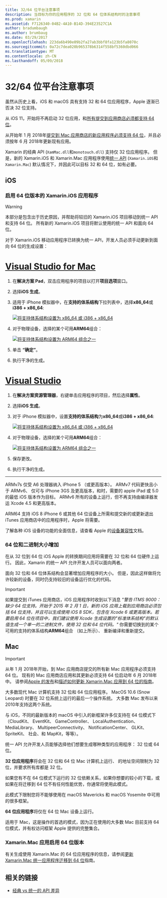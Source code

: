 ```yaml
---
title: 32/64 位平台注意事项
description: 当目标为你的应用程序的 32 位和 64 位体系结构时的注意事项
ms.prod: xamarin
ms.assetid: F7126340-04B2-4A10-B14D-394E23527C1A
author: bradumbaugh
ms.author: brumbaug
ms.date: 03/29/2017
ms.openlocfilehash: 223da6b490e09b2fa27ab3bbf8fa123b5fa8070c
ms.sourcegitcommit: 0a72c7dea020b965378b6314f558bf5360dbd066
ms.translationtype: MT
ms.contentlocale: zh-CN
ms.lasthandoff: 05/09/2018
---
```

# <a name="3264-bit-platform-considerations"></a>32/64 位平台注意事项

虽然从历史上看，iOS 和 macOS 具有支持 32 和 64 位应用程序，Apple 逐渐已否决 32 位支持。

从 iOS 11，开始将不再启动 32 位应用，和[所有提交到应用商店必须都支持 64 位](https://developer.apple.com/news/?id=06282017b)。

从开始年 1 月 2018年[提交到 Mac 应用商店的新应用程序必须支持 64 位](https://developer.apple.com/news/?id=06282017a)，并且必须按年 6 月 2018年更新现有应用。

Xamarin 的经典 API (`XamMac.dll`和`monotouch.dll`) 支持仅 32 位应用程序。 但是，新的 Xamarin.iOS 和 Xamarin.Mac 应用程序使用[统一 API](~/cross-platform/macios/unified/index.md) (`Xamarin.iOS`和`Xamarin.Mac`) 默认情况下，并因此可以目标 32 和 64 位，如有必要。

## <a name="ios"></a>iOS

<a name="enable-64" />

### <a name="enabling-64-bit-builds-of-xamarinios-apps"></a>启用 64 位版本的 Xamarin.iOS 应用程序

> [!WARNING]
> 本部分是包含出于历史原因，并帮助将较旧的 Xamarin.iOS 项目移动到统一 API 和支持 64 位。 所有新的 Xamarin.iOS 项目将默认使用的统一 API 和面向 64 位。

对于 Xamarin.iOS 移动应用程序已转换为统一 API，开发人员必须手动更新到面向 64 位的生成设置：

# <a name="visual-studio-for-mactabvsmac"></a>[Visual Studio for Mac](#tab/vsmac)

1. 在**解决方案 Pad**，双击应用程序的项目以打开**项目选项**窗口。
2. 选择**iOS 生成**。
3. 适用于 iPhone 模拟器中，在**支持的体系结构**下拉列表中，选择**x86\_64**或**i386 + x86\_64**:

   [![将支持体系结构设置为 x86\_64 或 i386 + x86\_64](Images/Image01.png "Setting Supported architectures to x86\_64 or i386 + x86\_64")](Images/Image01-large.png#lightbox) 

4. 对于物理设备，选择的某个可用**ARM64**组合：

   [![将支持体系结构设置为 ARM64 组合之一](Images/Image02.png "ARM64 组合之一设置支持体系结构")](Images/Image02-large.png#lightbox)

5. 单击 **“确定”**。
6. 执行干净的生成。

# <a name="visual-studiotabvswin"></a>[Visual Studio](#tab/vswin)

1. 在**解决方案资源管理器**，右键单击应用程序的项目，然后选择**属性**。
2. 选择**iOS 生成**。
3. 对于 iPhone 模拟器中，设置**支持的体系结构**为**x86\_64**或**i386 + x86\_64**: 

   [![将支持体系结构设置为 x86_64 或 i386 + x86\_64](Images/VS02.png "Setting Supported architectures to x86_64 or i386 + x86\_64")](Images/VS02-large.png#lightbox)

4. 对于物理设备，选择的某个可用**ARM64**组合：
    
   [![将支持体系结构设置为 ARM64 组合之一](Images/VS01.png "ARM64 组合之一设置支持体系结构")](Images/VS01-large.png#lightbox)

5. 保存更改。
6. 执行干净的生成。

-----

ARMv7s 仅受 A6 处理器纳入 iPhone 5 （或更高版本）。 ARMv7 代码更快且小于 ARMv6、 仅可与 iPhone 3GS 及更高版本，和时，需要的 apple iPad 或 5.0 的最低 iOS 版本作为目标。 ARMv6 所有的设备上运行，但不再支持由编译器发运 Xcode 4.5 和更高版本。 

ARM64 支持 iOS 8 iPhone 6 或其他 64 位设备上所需和提交新的或更新退出 iTunes 应用商店中的应用程序时，Apple 将需要。

了解各种 iOS 设备的功能的全面信息，请查看 Apple 的[设备兼容性](https://developer.apple.com/library/content/documentation/DeviceInformation/Reference/iOSDeviceCompatibility/DeviceCompatibilityMatrix/DeviceCompatibilityMatrix.html)文档。

### <a name="64-bit-and-binary-size-increases"></a>64 位和二进制大小增加

在从 32 位到 64 位 iOS Apple 的转换期间应用将需要在 32 位和 64 位硬件上运行。 因此，Xamarin 的统一 API 允许开发人员可以面向两者。

面向 32 位和 64 位体系结构会显著增加应用程序的大小。 但是，因此这样做将允许较新的设备，同时仍支持较旧的设备运行优化的代码。

> [!IMPORTANT]
> 如果提交到 iTunes 应用商店，iOS 应用程序时收到以下消息 _"警告 ITMS 9000： 缺少 64 位支持。开始于 2015 年 2 月 1 日，新的 iOS 应用上载到应用商店必须包括 64 位支持，并且可以生成使用 iOS 8 SDK，包含在 Xcode 6 或更高版本。若要启用 64 位在项目中，我们建议使用 Xcode 生成设置的"标准体系结构"的默认值生成一个单一的二进制文件，使用 32 位和 64 位代码。"_ 你需要切换到的某个可用的支持的体系结构**ARM64**组合 （如上所示）、 重新编译和重新提交。

## <a name="mac"></a>Mac

> [!IMPORTANT]
> 从年 1 月 2018年开始，到 Mac 应用商店提交的所有新 Mac 应用程序必须支持 64 位。 现有的 Mac 应用商店应用和其更新必须支持 64 位启动年 6 月 2018年中。 请参阅[Apple 的发布](https://developer.apple.com/news/?id=06282017a)和[描述如何更新 Xamarin.Mac 应用到 64 位的指南](~/cross-platform/macios/32-and-64/mac-64-bit.md)。

大多数现代 Mac 计算机支持 32 位和 64 位应用程序。   MacOS 10.6 (Snow Leopard) 时要在 32 位系统上运行的最后一个操作系统。   大多数 Mac 发布以来 2010年支持这两个系统。

与 iOS，不同的最新版本的 macOS 中引入的新框架许多仅支持在 64 位模式下 （CloudKit、 EventKit、 GameController、 LocalAuthentication、 MediaLibrary、 MultipeerConnectivity、 NotificationCenter、 GLKit、 SpriteKit、 社会、和 MapKit，等等）。

统一 API 允许开发人员能够选择他们想要生成哪种类型的应用程序： 32 位或 64 位。

**32 位应用程序**将会在 32 位和 64 位 Mac 计算机上运行、 的地址空间限制为 32 位，并要求所有库都是 32 位。

如果您有不在 64 位模式下运行的 32 位依赖关系，如果你想要的较小的下载，或如果在将迁移到 64 位不有任何性能优势，你通常将使用此模式。

此模式下限制您将不能够使用在 macOS Mavericks 和 macOS Yosemite 中可用的很多框架。

**64 位应用程序**将仅在 64 位 Mac 设备上运行。

适用于 Mac，这是操作的首选的模式，因为正在使用的大多数 Mac 目前支持 64 位模式，并有权访问框架 Apple 提供的完整集合。

### <a name="enabling-64-bit-builds-of-xamarinmac-apps"></a>Xamarin.Mac 应用启用 64 位版本

有关生成使用 Xamarin.Mac 的 64 位应用程序的信息，请参阅[更新 Xamarin.Mac 统一应用程序迁移到 64 位](~/cross-platform/macios/32-and-64/mac-64-bit.md)指南。

## <a name="related-links"></a>相关的链接

- [经典 vs 统一的 API 差异](https://developer.xamarin.com/releases/ios/api_changes/classic-vs-unified-8.6.0/)
